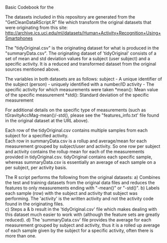 
Basic Codebook for the 

The datasets included in this repository are generated from the "GetCleanDataRScript.R" file which transform the original datasets that were originating from this site: http://archive.ics.uci.edu/ml/datasets/Human+Activity+Recognition+Using+Smartphones 

The "tidyOriginal.csv" is the originating dataset for what is produced in the "summaryData.csv".  The originating dataset of 'tidyOriginal' consists of a set of mean and std deviation values for a subject (user subject) and a specific activity.  It is a reduced and transformed dataset from the original sources mentioned above.

The variables in both datasets are as follows:
subject - A unique identifier of the subject (person) - uniquely identified with a number/ID
activity - The specific activity for which measurements were taken
*mean(): Mean value of the specific measurement
*std(): Standard deviation of the specific measurement

For additional details on the specific type of measurements (such as tGravityAccMag-mean()/-std(), please see the "features_info.txt' file found in the original dataset at the URL above).


Each row of the tidyOriginal.csv contains multiple samples from each subject for a specified activity.  
Each row in summaryData.csv is a rollup and average/mean for each measurement grouped by subject/user and activity.  So one row per subject and activity contains the rollup mean for each of the measurements provided in tidyOriginal.csv.  tidyOriginal contains each specific sample, whereas summaryData.csv is essentially an average of each sample on a per subject, per activity basis.

The R script performs the following from the original datasets:
a) Combines the test and training datasets from the original data files and reduces the features to only measurements ending with "-mean()" or "-std()".
b) Labels each sample (row) with the subject and activity that subject was performing.  The 'activity' is the written activity and not the activity code found in the originating files.  
c) Steps a & b result in the 'tidyOriginal.csv' file which makes dealing with this dataset much easier to work with (although the feature sets are greatly reduced).
d) The 'summaryData.csv' file provides the average for each measurement grouped by subject and activity, thus it is a rolled up average of each sample given by the subject for a specific activity, often there is more than one.  

